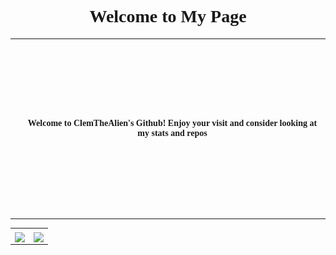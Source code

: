 <head>

<link rel="preconnect" href="https://fonts.googleapis.com">
<link rel="preconnect" href="https://fonts.gstatic.com" crossorigin>
<link href="https://fonts.googleapis.com/css2?family=Fira+Code:wght@300..700&display=swap" rel="stylesheet">

</head>


<center>
<h1 align = "center" style="font-family: Fira Code">Welcome to My Page</h1>

<table style = "border:none;">

  <th width "250" height = "280">
    <img src="./assets/ena_welcome.gif" alt="Ena gif. Watch ENA on youtube:https://www.youtube.com/@JoelG">
  </th>

  <th width = "600" height = "280">
    <p style="font-family: Fira Code">Welcome to ClemTheAlien's Github! Enjoy your visit and consider looking at my stats and repos<p>
  </th>

</table>

<table style = "border:none;">

  <th>
<a href="#">
  <img height=200 align="center" src="https://github-readme-stats.vercel.app/api?username=ClemTheAlien&theme=aura_dark&show_icons=true&show=reviews,prs_merged,prs_merged_percentage" />
</a>
  </th>
  
  <th>
<a href="#">
  <img height=200 align="center" src="https://github-readme-stats.vercel.app/api/top-langs?username=ClemTheAlien&layout=compact&langs_count=8&card_width=320&theme=aura_dark" />
</a>
  </th>

</table>

</center>
